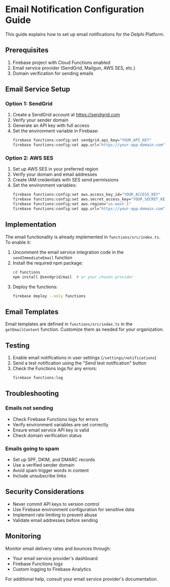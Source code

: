 # Email Notification Configuration Guide

This guide explains how to set up email notifications for the Delphi Platform.

## Prerequisites

1. Firebase project with Cloud Functions enabled
2. Email service provider (SendGrid, Mailgun, AWS SES, etc.)
3. Domain verification for sending emails

## Email Service Setup

### Option 1: SendGrid

1. Create a SendGrid account at https://sendgrid.com
2. Verify your sender domain
3. Generate an API key with full access
4. Set the environment variable in Firebase:
   ```bash
   firebase functions:config:set sendgrid.api_key="YOUR_API_KEY"
   firebase functions:config:set app.url="https://your-app-domain.com"
   ```

### Option 2: AWS SES

1. Set up AWS SES in your preferred region
2. Verify your domain and email addresses
3. Create IAM credentials with SES send permissions
4. Set the environment variables:
   ```bash
   firebase functions:config:set aws.access_key_id="YOUR_ACCESS_KEY"
   firebase functions:config:set aws.secret_access_key="YOUR_SECRET_KEY"
   firebase functions:config:set aws.region="us-east-1"
   firebase functions:config:set app.url="https://your-app-domain.com"
   ```

## Implementation

The email functionality is already implemented in `functions/src/index.ts`. To enable it:

1. Uncomment the email service integration code in the `sendImmediateEmail` function
2. Install the required npm package:
   ```bash
   cd functions
   npm install @sendgrid/mail  # or your chosen provider
   ```
3. Deploy the functions:
   ```bash
   firebase deploy --only functions
   ```

## Email Templates

Email templates are defined in `functions/src/index.ts` in the `getEmailContent` function. Customize them as needed for your organization.

## Testing

1. Enable email notifications in user settings (`/settings/notifications`)
2. Send a test notification using the "Send test notification" button
3. Check the Functions logs for any errors:
   ```bash
   firebase functions:log
   ```

## Troubleshooting

### Emails not sending
- Check Firebase Functions logs for errors
- Verify environment variables are set correctly
- Ensure email service API key is valid
- Check domain verification status

### Emails going to spam
- Set up SPF, DKIM, and DMARC records
- Use a verified sender domain
- Avoid spam trigger words in content
- Include unsubscribe links

## Security Considerations

- Never commit API keys to version control
- Use Firebase environment configuration for sensitive data
- Implement rate limiting to prevent abuse
- Validate email addresses before sending

## Monitoring

Monitor email delivery rates and bounces through:
- Your email service provider's dashboard
- Firebase Functions logs
- Custom logging to Firebase Analytics

For additional help, consult your email service provider's documentation.